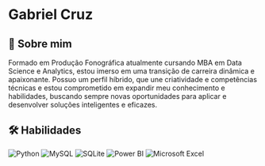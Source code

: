 
# Gabriel Cruz


## 🚀 Sobre mim
<p>Formado em Produção Fonográfica atualmente cursando MBA em Data Science e Analytics, estou imerso em uma 
transição de carreira dinâmica e apaixonante. Possuo um perfil híbrido, que une criatividade e competências 
técnicas e estou comprometido em expandir meu conhecimento e habilidades, buscando sempre novas 
oportunidades para aplicar e desenvolver soluções inteligentes e eficazes. 
</p>


## 🛠 Habilidades

![Python](https://img.shields.io/badge/Python-005C84?style=for-the-badge&logo=python&logoColor=white)
![MySQL](https://img.shields.io/badge/MySQL-005C84?style=for-the-badge&logo=MySQL&logoColor=white)
![SQLite](https://img.shields.io/badge/SQLite-005C84?style=for-the-badge&logo=SQLite)
![Power BI](https://img.shields.io/badge/Power_BI-005C84?style=for-the-badge&logo=Power%20BI&logoColor=F2C811)
![Microsoft Excel](https://img.shields.io/badge/Microsoft_Excel-217346?style=for-the-badge&logo=microsoft-excel&logoColor=white)






